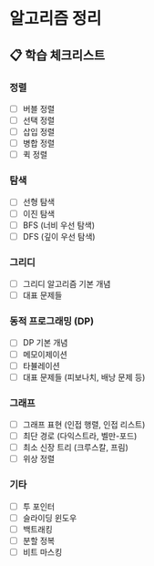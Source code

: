 # 알고리즘 정리

## 📋 학습 체크리스트

### 정렬

- [ ] 버블 정렬
- [ ] 선택 정렬
- [ ] 삽입 정렬
- [ ] 병합 정렬
- [ ] 퀵 정렬

### 탐색

- [ ] 선형 탐색
- [ ] 이진 탐색
- [ ] BFS (너비 우선 탐색)
- [ ] DFS (깊이 우선 탐색)

### 그리디

- [ ] 그리디 알고리즘 기본 개념
- [ ] 대표 문제들

### 동적 프로그래밍 (DP)

- [ ] DP 기본 개념
- [ ] 메모이제이션
- [ ] 타뷸레이션
- [ ] 대표 문제들 (피보나치, 배낭 문제 등)

### 그래프

- [ ] 그래프 표현 (인접 행렬, 인접 리스트)
- [ ] 최단 경로 (다익스트라, 벨만-포드)
- [ ] 최소 신장 트리 (크루스칼, 프림)
- [ ] 위상 정렬

### 기타

- [ ] 투 포인터
- [ ] 슬라이딩 윈도우
- [ ] 백트래킹
- [ ] 분할 정복
- [ ] 비트 마스킹
